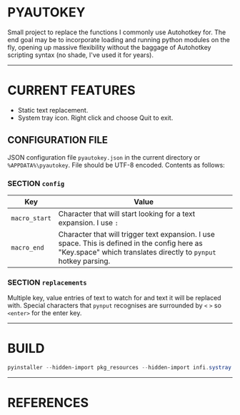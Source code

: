 # PYAUTOKEY

Small project to replace the functions I commonly use Autohotkey for. The end goal may be to incorporate loading and running python modules on the fly, opening up massive flexibility without the baggage of Autohotkey scripting syntax (no shade, I've used it for years).

---
# CURRENT FEATURES

- Static text replacement.
- System tray icon. Right click and choose Quit to exit.

## CONFIGURATION FILE
JSON configuration file `pyautokey.json` in the current directory or `%APPDATA%\pyautokey`. File should be UTF-8 encoded. Contents as follows:

### SECTION `config`
|Key|Value|
|--|--|
|`macro_start`|Character that will start looking for a text expansion. I use `:`
|`macro_end`|Character that will trigger text expansion. I use space. This is defined in the config here as "Key.space" which translates directly to `pynput` hotkey parsing.

### SECTION `replacements`
Multiple key, value entries of text to watch for and text it will be replaced with. Special characters that `pynput` recognises are surrounded by `<` `>` so `<enter>` for the enter key.

---
# BUILD
```powershell
pyinstaller --hidden-import pkg_resources --hidden-import infi.systray --onefile --noconsole .\pyautokey.py
```

---
# REFERENCES
